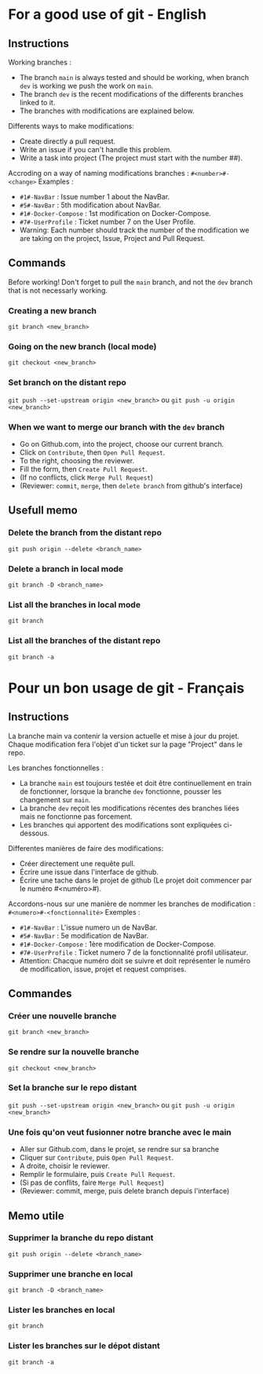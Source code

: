 # For a good use of git - English

## Instructions

Working branches :
- The branch `main` is always tested and should be working, when branch `dev` is working we push the work on `main`.
- The branch `dev` is the recent modifications of the differents branches linked to it.
- The branches with modifications are explained below.

Differents ways to make modifications:
- Create directly a pull request.
- Write an issue if you can't handle this problem.
- Write a task into project (The project must start with the number #<number>#).

Accroding on a way of naming modifications branches :
`#<number>#-<change>`
Examples :
- `#1#-NavBar` : Issue number 1 about the NavBar.
- `#5#-NavBar` : 5th modification about NavBar.
- `#1#-Docker-Compose` : 1st modification on Docker-Compose.
- `#7#-UserProfile` : Ticket number 7 on the User Profile.
- Warning: Each number should track the number of the modification we are taking on the project, Issue, Project and Pull Request.

## Commands

Before working! Don't forget to pull the `main` branch, and not the `dev` branch that is not necessarly working.

### Creating a new branch
`git branch <new_branch>`

### Going on the new branch (local mode)
`git checkout <new_branch>`

### Set branch on the distant repo
`git push --set-upstream origin <new_branch>` ou `git push -u origin <new_branch>`

### When we want to merge our branch with the `dev` branch
- Go on Github.com, into the project, choose our current branch.
- Click on `Contribute`, then `Open Pull Request`.
- To the right, choosing the reviewer.
- Fill the form, then `Create Pull Request`.
- (If no conflicts, click `Merge Pull Request`)
- (Reviewer: `commit`, `merge`, then `delete branch` from github's interface)

## Usefull memo

### Delete the branch from the distant repo
`git push origin --delete <branch_name>`

### Delete a branch in local mode
`git branch -D <branch_name>`

### List all the branches in local mode
`git branch`

### List all the branches of the distant repo
`git branch -a`

# Pour un bon usage de git - Français

## Instructions

La branche main va contenir la version actuelle et mise à jour du projet.
Chaque modification fera l'objet d'un ticket sur la page "Project" dans le repo.

Les branches fonctionnelles :
- La branche `main` est toujours testée et doit être continuellement en train de fonctionner, lorsque la branche `dev` fonctionne, pousser les changement sur `main`.
- La branche `dev` reçoit les modifications récentes des branches liées mais ne fonctionne pas forcement.
- Les branches qui apportent des modifications sont expliquées ci-dessous.

Differentes manières de faire des modifications:
- Créer directement une requête pull.
- Écrire une issue dans l'interface de github.
- Écrire une tache dans le projet de github (Le projet doit commencer par le numéro #<numéro>#).

Accordons-nous sur une manière de nommer les branches de modification :
`#<numero>#-<fonctionnalité>`
Exemples :
- `#1#-NavBar` : L'issue numero un de NavBar.
- `#5#-NavBar` : 5e modification de NavBar.
- `#1#-Docker-Compose` : 1ère modification de Docker-Compose.
- `#7#-UserProfile` : Ticket numero 7 de la fonctionnalité profil utilisateur.
- Attention: Chacque numéro doit se suivre et doit représenter le numéro de modification, issue, projet et request comprises.

## Commandes

### Créer une nouvelle branche
`git branch <new_branch>`

### Se rendre sur la nouvelle branche
`git checkout <new_branch>`

### Set la branche sur le repo distant
`git push --set-upstream origin <new_branch>` ou `git push -u origin <new_branch>`

### Une fois qu'on veut fusionner notre branche avec le main
- Aller sur Github.com, dans le projet, se rendre sur sa branche
- Cliquer sur `Contribute`, puis `Open Pull Request`.
- A droite, choisir le reviewer.
- Remplir le formulaire, puis `Create Pull Request`.
- (Si pas de conflits, faire `Merge Pull Request`)
- (Reviewer: commit, merge, puis delete branch depuis l'interface)

## Memo utile

### Supprimer la branche du repo distant
`git push origin --delete <branch_name>`

### Supprimer une branche en local
`git branch -D <branch_name>`

### Lister les branches en local
`git branch`

### Lister les branches sur le dépot distant
`git branch -a`